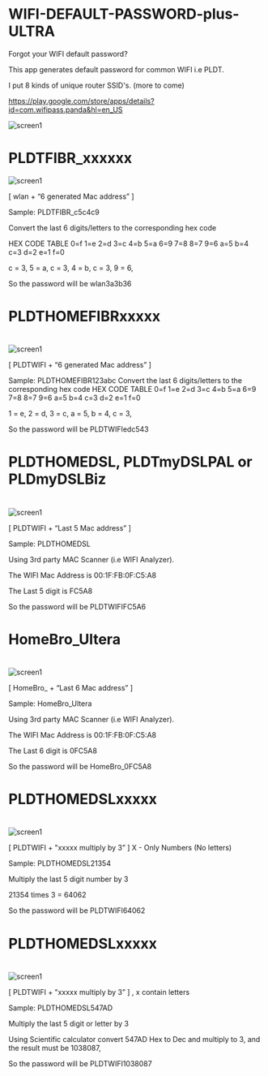 # WIFI-DEFAULT-PASSWORD-plus-ULTRA

Forgot your WIFI default password?

This app generates default password for common WIFI i.e PLDT.

I put 8 kinds of unique router SSID's. (more to come)

https://play.google.com/store/apps/details?id=com.wifipass.panda&hl=en_US

![screen1](https://github.com/engrpanda/WIFI-DEFAULT-PASSWORD-plus-ULTRA/blob/master/app%20ss/0.PNG)




# PLDTFIBR_xxxxxx

![screen1](https://github.com/engrpanda/WIFI-DEFAULT-PASSWORD-plus-ULTRA/blob/master/app%20ss/1.PNG)


[ wlan + “6 generated Mac address” ]

Sample: PLDTFIBR_c5c4c9

Convert the last 6 digits/letters to the corresponding hex code

HEX CODE TABLE
0=f
1=e
2=d
3=c
4=b
5=a
6=9
7=8
8=7
9=6
a=5
b=4
c=3
d=2
e=1
f=0


c = 3,
5 = a,
c = 3,
4 = b,
c = 3,
9 = 6,

So the password will be wlan3a3b36


# 
# PLDTHOMEFIBRxxxxx
#

![screen1](https://github.com/engrpanda/WIFI-DEFAULT-PASSWORD-plus-ULTRA/blob/master/app%20ss/2.PNG)

[ PLDTWIFI + “6 generated Mac address” ]

Sample: PLDTHOMEFIBR123abc
Convert the last 6 digits/letters to the corresponding hex code
HEX CODE TABLE
0=f
1=e
2=d
3=c
4=b
5=a
6=9
7=8
8=7
9=6
a=5
b=4
c=3
d=2
e=1
f=0

1 = e,
2 = d,
3 = c,
a = 5,
b = 4,
c = 3,

So the password will be PLDTWIFIedc543

#
# PLDTHOMEDSL, PLDTmyDSLPAL or PLDmyDSLBiz
#

![screen1](https://github.com/engrpanda/WIFI-DEFAULT-PASSWORD-plus-ULTRA/blob/master/app%20ss/3.PNG)

[ PLDTWIFI + “Last 5 Mac address” ]

Sample: PLDTHOMEDSL

Using 3rd party MAC Scanner (i.e  WIFI Analyzer). 

The WIFI Mac Address is 00:1F:FB:0F:C5:A8

The Last 5 digit is FC5A8

So the password will be PLDTWIFIFC5A6

#
# HomeBro_Ultera
#

![screen1](https://github.com/engrpanda/WIFI-DEFAULT-PASSWORD-plus-ULTRA/blob/master/app%20ss/4.PNG)

[ HomeBro_ + “Last 6 Mac address” ]

Sample: HomeBro_Ultera

Using 3rd party MAC Scanner (i.e  WIFI Analyzer). 

 The WIFI Mac Address is 00:1F:FB:0F:C5:A8

The Last 6 digit is 0FC5A8

So the password will be HomeBro_0FC5A8

#
# PLDTHOMEDSLxxxxx
#

![screen1](https://github.com/engrpanda/WIFI-DEFAULT-PASSWORD-plus-ULTRA/blob/master/app%20ss/5.PNG)

[ PLDTWIFI + "xxxxx multiply by 3” ]   X - Only Numbers (No letters)

Sample: PLDTHOMEDSL21354

Multiply the last 5 digit number by 3

21354 times 3 = 64062

So the password will be PLDTWIFI64062


#
# PLDTHOMEDSLxxxxx
# 

![screen1](https://github.com/engrpanda/WIFI-DEFAULT-PASSWORD-plus-ULTRA/blob/master/app%20ss/6.PNG)


[ PLDTWIFI + "xxxxx multiply by 3” ] , x contain letters

Sample: PLDTHOMEDSL547AD

Multiply the last 5 digit or letter by 3

Using Scientific calculator convert 547AD Hex to Dec and multiply to 3, and the result must be 1038087,

So the password will be PLDTWIFI1038087


